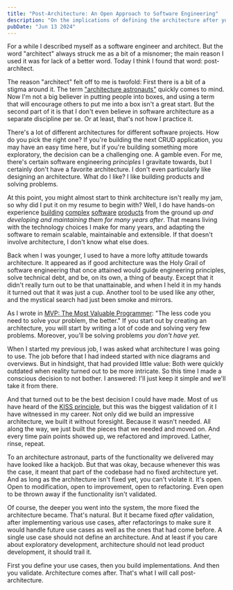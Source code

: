 ```yaml
---
title: "Post-Architecture: An Open Approach to Software Engineering"
description: "On the implications of defining the architecture after you build the product"
pubDate: "Jun 13 2024"
---
```


For a while I described myself as a software engineer and architect. But the
word "architect" always struck me as a bit of a misnomer; the main reason I used
it was for lack of a better word. Today I think I found that word:
post-architect.

The reason "architect" felt off to me is twofold: First there is a bit of a
stigma around it. The term ["architecture astronauts"](https://en.wikipedia.org/wiki/Architecture_astronaut) quickly comes to mind. Now I'm not a big believer in
putting people into boxes, and using a term that will encourage others to put me
into a box isn't a great start. But the second part of it is that I don't even
believe in software architecture as a separate discipline per se. Or at least,
that's not how I practice it.

There's a lot of different architectures for different software projects. How do
you pick the right one? If you're building the next CRUD application, you may
have an easy time here, but if you're building something more exploratory, the
decision can be a challenging one. A gamble even. For me, there's certain
software engineering *principles* I gravitate towards, but I certainly don't
have a favorite architecture. I don't even particularly like designing an
architecture. What do I like? I like building products and solving problems.

At this point, you might almost start to think architecture isn't really my jam,
so why did I put it on my resume to begin with? Well, I do have hands-on
experience
[building](https://fiberplane.com/blog/announcing-fp-bindgen)
[complex](https://fiberplane.com/blog/a-deep-dive-into-fiberplane-s-operational-transformation)
[software](https://fiberplane.com/blog/writing-redux-reducers-in-rust)
[products](https://fiberplane.com/blog/creating-a-rich-text-editor-using-rust-and-react)
from the ground up
*and developing and maintaining them for many years after*. That means living
with the technology choices I make for many years, and adapting the software to
remain scalable, maintainable and extensible. If that doesn't involve
architecture, I don't know what else does.

Back when I was younger, I used to have a more lofty attitude towards
architecture. It appeared as if good architecture was the Holy Grail of software
engineering that once attained would guide engineering principles, solve
technical debt, and be, on its own, a thing of beauty. Except that it didn't
really turn out to be that unattainable, and when I held it in my hands it
turned out that it was just a cup. Another tool to be used like any other, and
the mystical search had just been smoke and mirrors.

As I wrote in [MVP: The Most Valuable Programmer](/blog/2023/04/mvp-the-most-valuable-programmer):
"The less code you need to solve your problem, the better." If you start out by
creating an architecture, you will start by writing a lot of code and solving
very few problems. Moreover, you'll be solving problems _you don't have yet_.

When I started my previous job, I was asked what architecture I was going to
use. The job before that I had indeed started with nice diagrams and overviews.
But in hindsight, that had provided little value: Both were quickly outdated
when reality turned out to be more intricate. So this time I made a conscious
decision to not bother. I answered: I'll just keep it simple and we'll take it
from there.

And that turned out to be the best decision I could have made. Most of us have
heard of the [KISS principle](https://en.wikipedia.org/wiki/KISS_principle), but
this was the biggest validation of it I have witnessed in my career. Not only
did we build an impressive architecture, we built it without foresight. Because
it wasn't needed. All along the way, we just built the pieces that we needed and
moved on. And every time pain points showed up, we refactored and improved.
Lather, rinse, repeat.

To an architecture astronaut, parts of the functionality we delivered may have
looked like a hackjob. But that was okay, because whenever this was the case, it
meant that part of the codebase had no fixed architecture yet. And as long as
the architecture isn't fixed yet, you can't violate it. It's open. Open to
modification, open to improvement, open to refactoring. Even open to be thrown
away if the functionality isn't validated.

Of course, the deeper you went into the system, the more fixed the architecture
became. That's natural. But it became fixed _after_ validation, after
implementing various use cases, after refactorings to make sure it would handle
future use cases as well as the ones that had come before. A single use case
should not define an architecture. And at least if you care about exploratory
development, architecture should not lead product development, it should trail
it.

First you define your use cases, then you build implementations. And then you
validate. Architecture comes after. That's what I will call post-architecture.
